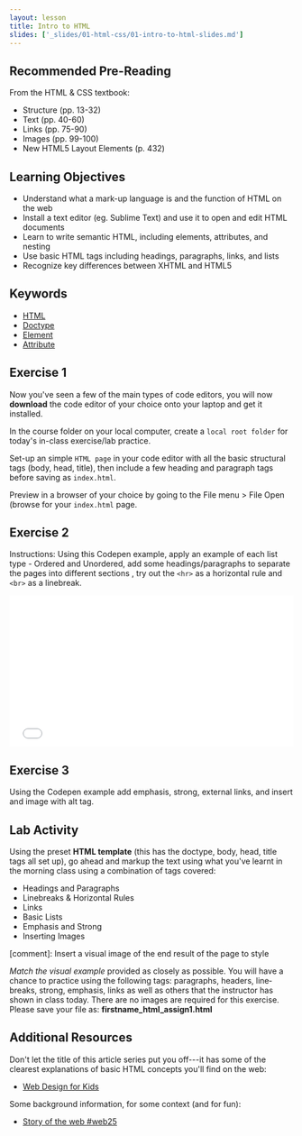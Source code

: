 ```yaml
---
layout: lesson
title: Intro to HTML
slides: ['_slides/01-html-css/01-intro-to-html-slides.md']
---
```


## Recommended Pre-Reading

From the HTML & CSS textbook:

- Structure (pp. 13-32)
- Text (pp. 40-60)
- Links (pp. 75-90)
- Images (pp. 99-100)
- New HTML5 Layout Elements (p. 432)

## Learning Objectives

- Understand what a mark-up language is and the function of HTML on the web
- Install a text editor (eg. Sublime Text) and use it to open and edit HTML documents
- Learn to write semantic HTML, including elements, attributes, and nesting
- Use basic HTML tags including headings, paragraphs, links, and lists
- Recognize key differences between XHTML and HTML5

## Keywords

- [HTML](https://developer.mozilla.org/en-US/docs/Web/HTML)
- [Doctype](http://www.sitepoint.com/web-foundations/doctypes/)
- [Element](https://developer.mozilla.org/en/docs/Web/HTML/Element)
- [Attribute](https://developer.mozilla.org/en-US/docs/Web/CSS/Attribute_selectors)

## Exercise 1

Now you've seen a few of the main types of code editors, you will now **download** the code editor of your choice onto your laptop and get it installed. 

In the course folder on your local computer, create a `local root folder` for today's in-class exercise/lab practice.

Set-up an simple `HTML page` in your code editor with all the basic structural tags (body, head, title), then include a few heading and paragraph tags before saving as `index.html`.

Preview in a browser of your choice by going to the File menu > File Open (browse for your `index.html` page.
 


## Exercise 2

Instructions: Using this Codepen example, apply an example of each list type - Ordered and Unordered, add some headings/paragraphs to separate the pages into different sections , try out the `<hr>` as a horizontal rule and `<br>` as a linebreak.

<iframe height='268' scrolling='no' src='//codepen.io/redacademy/embed/WvjrrR/?height=268&theme-id=0&default-tab=result' frameborder='no' allowtransparency='true' allowfullscreen='true' style='width: 100%;'>See the Pen <a href='http://codepen.io/redacademy/pen/WvjrrR/'>WvjrrR</a> by RED Academy (<a href='http://codepen.io/redacademy'>@redacademy</a>) on <a href='http://codepen.io'>CodePen</a>.
</iframe>


## Exercise 3
Using the Codepen example add emphasis, strong, external links, and insert and image with alt tag.

## Lab Activity
Using the preset **HTML template** (this has the doctype, body, head, title tags all set up),  go ahead and markup the text using what you've learnt in the morning class using a combination of tags covered:
- Headings and Paragraphs
- Linebreaks & Horizontal Rules
- Links
- Basic Lists
- Emphasis and Strong
- Inserting Images

[comment]: Insert a visual image of the end result of the page to style

*Match the visual example* provided as closely as possible.  You will have a chance to practice using the following tags: paragraphs, headers, line‐breaks, strong, emphasis, links as well as others that the instructor has shown in class today. There are no images are required for this exercise.
Please save your file as: **firstname_html_assign1.html** 

## Additional Resources

Don't let the title of this article series put you off---it has some of the clearest explanations of basic HTML concepts you'll find on the web:

- [Web Design for Kids](http://webdesign.tutsplus.com/series/web-design-for-kids--cms-823)

Some background information, for some context (and for fun):

- [Story of the web #web25](http://www.storyoftheweb.org.uk/)
